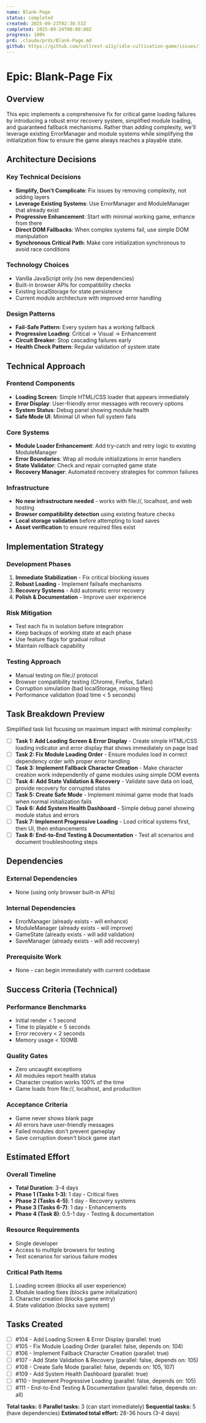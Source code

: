```yaml
---
name: Blank-Page
status: completed
created: 2025-09-23T02:38:53Z
completed: 2025-09-24T00:00:00Z
progress: 100%
prd: .claude/prds/Blank-Page.md
github: https://github.com/collrest-a11y/idle-cultivation-game/issues/103
---
```


# Epic: Blank-Page Fix

## Overview
This epic implements a comprehensive fix for critical game loading failures by introducing a robust error recovery system, simplified module loading, and guaranteed fallback mechanisms. Rather than adding complexity, we'll leverage existing ErrorManager and module systems while simplifying the initialization flow to ensure the game always reaches a playable state.

## Architecture Decisions

### Key Technical Decisions
- **Simplify, Don't Complicate**: Fix issues by removing complexity, not adding layers
- **Leverage Existing Systems**: Use ErrorManager and ModuleManager that already exist
- **Progressive Enhancement**: Start with minimal working game, enhance from there
- **Direct DOM Fallbacks**: When complex systems fail, use simple DOM manipulation
- **Synchronous Critical Path**: Make core initialization synchronous to avoid race conditions

### Technology Choices
- Vanilla JavaScript only (no new dependencies)
- Built-in browser APIs for compatibility checks
- Existing localStorage for state persistence
- Current module architecture with improved error handling

### Design Patterns
- **Fail-Safe Pattern**: Every system has a working fallback
- **Progressive Loading**: Critical → Visual → Enhancement
- **Circuit Breaker**: Stop cascading failures early
- **Health Check Pattern**: Regular validation of system state

## Technical Approach

### Frontend Components
- **Loading Screen**: Simple HTML/CSS loader that appears immediately
- **Error Display**: User-friendly error messages with recovery options
- **System Status**: Debug panel showing module health
- **Safe Mode UI**: Minimal UI when full system fails

### Core Systems
- **Module Loader Enhancement**: Add try-catch and retry logic to existing ModuleManager
- **Error Boundaries**: Wrap all module initializations in error handlers
- **State Validator**: Check and repair corrupted game state
- **Recovery Manager**: Automated recovery strategies for common failures

### Infrastructure
- **No new infrastructure needed** - works with file://, localhost, and web hosting
- **Browser compatibility detection** using existing feature checks
- **Local storage validation** before attempting to load saves
- **Asset verification** to ensure required files exist

## Implementation Strategy

### Development Phases
1. **Immediate Stabilization** - Fix critical blocking issues
2. **Robust Loading** - Implement failsafe mechanisms
3. **Recovery Systems** - Add automatic error recovery
4. **Polish & Documentation** - Improve user experience

### Risk Mitigation
- Test each fix in isolation before integration
- Keep backups of working state at each phase
- Use feature flags for gradual rollout
- Maintain rollback capability

### Testing Approach
- Manual testing on file:// protocol
- Browser compatibility testing (Chrome, Firefox, Safari)
- Corruption simulation (bad localStorage, missing files)
- Performance validation (load time < 5 seconds)

## Task Breakdown Preview

Simplified task list focusing on maximum impact with minimal complexity:

- [ ] **Task 1: Add Loading Screen & Error Display** - Create simple HTML/CSS loading indicator and error display that shows immediately on page load
- [ ] **Task 2: Fix Module Loading Order** - Ensure modules load in correct dependency order with proper error handling
- [ ] **Task 3: Implement Fallback Character Creation** - Make character creation work independently of game modules using simple DOM events
- [ ] **Task 4: Add State Validation & Recovery** - Validate save data on load, provide recovery for corrupted states
- [ ] **Task 5: Create Safe Mode** - Implement minimal game mode that loads when normal initialization fails
- [ ] **Task 6: Add System Health Dashboard** - Simple debug panel showing module status and errors
- [ ] **Task 7: Implement Progressive Loading** - Load critical systems first, then UI, then enhancements
- [ ] **Task 8: End-to-End Testing & Documentation** - Test all scenarios and document troubleshooting steps

## Dependencies

### External Dependencies
- None (using only browser built-in APIs)

### Internal Dependencies
- ErrorManager (already exists - will enhance)
- ModuleManager (already exists - will improve)
- GameState (already exists - will add validation)
- SaveManager (already exists - will add recovery)

### Prerequisite Work
- None - can begin immediately with current codebase

## Success Criteria (Technical)

### Performance Benchmarks
- Initial render < 1 second
- Time to playable < 5 seconds
- Error recovery < 2 seconds
- Memory usage < 100MB

### Quality Gates
- Zero uncaught exceptions
- All modules report health status
- Character creation works 100% of the time
- Game loads from file://, localhost, and production

### Acceptance Criteria
- Game never shows blank page
- All errors have user-friendly messages
- Failed modules don't prevent gameplay
- Save corruption doesn't block game start

## Estimated Effort

### Overall Timeline
- **Total Duration**: 3-4 days
- **Phase 1 (Tasks 1-3)**: 1 day - Critical fixes
- **Phase 2 (Tasks 4-5)**: 1 day - Recovery systems
- **Phase 3 (Tasks 6-7)**: 1 day - Enhancements
- **Phase 4 (Task 8)**: 0.5-1 day - Testing & documentation

### Resource Requirements
- Single developer
- Access to multiple browsers for testing
- Test scenarios for various failure modes

### Critical Path Items
1. Loading screen (blocks all user experience)
2. Module loading fixes (blocks game initialization)
3. Character creation (blocks game entry)
4. State validation (blocks save system)

## Tasks Created
- [ ] #104 - Add Loading Screen & Error Display (parallel: true)
- [ ] #105 - Fix Module Loading Order (parallel: false, depends on: 104)
- [ ] #106 - Implement Fallback Character Creation (parallel: true)
- [ ] #107 - Add State Validation & Recovery (parallel: false, depends on: 105)
- [ ] #108 - Create Safe Mode (parallel: false, depends on: 105, 107)
- [ ] #109 - Add System Health Dashboard (parallel: true)
- [ ] #110 - Implement Progressive Loading (parallel: false, depends on: 105)
- [ ] #111 - End-to-End Testing & Documentation (parallel: false, depends on: all)

**Total tasks:** 8
**Parallel tasks:** 3 (can start immediately)
**Sequential tasks:** 5 (have dependencies)
**Estimated total effort:** 28-36 hours (3-4 days)
